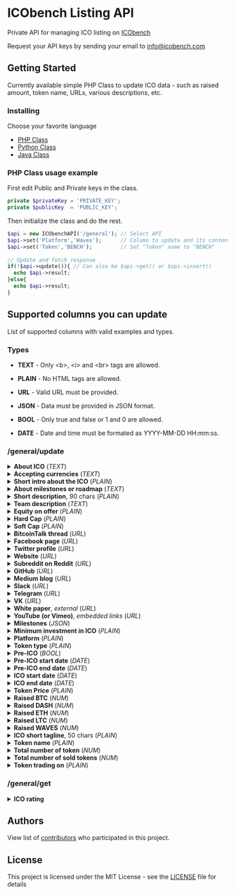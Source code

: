 # ICObench Listing API
Private API for managing ICO listing on [ICObench](https://icobench.com)

Request your API keys by sending your email to info@icobench.com

## Getting Started

Currently available simple PHP Class to update ICO data - such as raised amount, token name, URLs, various descriptions, etc.

### Installing

Choose your favorite language

- [PHP Class](https://github.com/ICObench/listing-api/blob/master/ICObenchAPI.php)
- [Python Class](https://github.com/ICObench/listing-api)
- [Java Class](https://github.com/ICObench/listing-api)

### PHP Class usage example

First edit Public and Private keys in the class.
```php
private $privateKey = 'PRIVATE_KEY';
private $publicKey  = 'PUBLIC_KEY';
```
Then initialize the class and do the rest.
```php
$api = new ICObenchAPI('/general'); // Select API
$api->set('Platform','Waves');      // Column to update and its content - "Platform" in this example is set to "Waves"
$api->set('Token','BENCH');         // Set "Token" name to "BENCH"
	
// Update and fetch response
if(!$api->update()){ // Can also be $api->get() or $api->insert()
  echo $api->result;
}else{
  echo $api->result;
}
```

## Supported columns you can update
List of supported columns with valid examples and types.

### Types

- <b>TEXT</b> - Only &lt;b&gt;, &lt;i&gt; and &lt;br&gt; tags are allowed.

- <b>PLAIN</b> - No HTML tags are allowed.
  
- <b>URL</b> - Valid URL must be provided.
  
- <b>JSON</b> - Data must be provided in JSON format.
  
- <b>BOOL</b> - Only true and false or 1 and 0 are allowed.

- <b>DATE</b> - Date and time must be formated as YYYY-MM-DD HH:mm:ss.
  
### /general/update

<details><summary><b>About ICO</b> (<i>TEXT</i>)</summary>

#### PHP

```php 
$api->set('About','Our project is giving you total control over your ICO ...'); 
```

</details>

<details><summary><b>Accepting currencies</b> (<i>TEXT</i>)</summary>

#### PHP

```php
$api->set('Accepting','BTC, ETH, WAVES, Fiat');
```

</details>

<details><summary><b>Short intro about the ICO</b> (<i>PLAIN</i>)</summary>

#### PHP

```php
$api->set('DescIntro','ICO that will revolutionize how you find jobs and ...');
```

</details>

<details><summary><b>About milestones or roadmap</b> (<i>TEXT</i>)</summary>

#### PHP

```php
$api->set('DescMilestones','We are following our Roadmap by the dot and ...');
```

</details>

<details><summary><b>Short description</b>, 90 chars (<i>PLAIN</i>)</summary>

#### PHP

```php
$api->set('DescShort','ICO is achieving what was never witnessed before and ...');
```

</details>

<details><summary><b>Team description</b> (<i>TEXT</i>)</summary>

#### PHP

```php
$api->set('DescTeam','Our team and advisors are experienced in sales & marketing, Blockchain, IT, and development ...');
```

</details>

<details><summary><b>Equity on offer</b> (<i>PLAIN</i>)</summary>

#### PHP

```php
$api->set('Equity','10%');
```

</details>

<details><summary><b>Hard Cap</b> (<i>PLAIN</i>)</summary>

#### PHP

```php
$api->set('HardCap','20,000 ETH');
```

</details>

<details><summary><b>Soft Cap</b> (<i>PLAIN</i>)</summary>

#### PHP

```php
$api->set('SoftCap','100 ETH');
```

</details>

<details><summary><b>BitcoinTalk thread</b> (<i>URL</i>)</summary>

#### PHP

```php
$api->set('LinkBitcointalk','https://bitcointalk.org/index.php?topic=5.0');
```

</details>

<details><summary><b>Facebook page</b> (<i>URL</i>)</summary>

#### PHP

```php
$api->set('LinkFacebook','https://www.facebook.com/ICObench');
```

</details>

<details><summary><b>Twitter profile</b> (<i>URL</i>)</summary>

#### PHP

```php
$api->set('LinkTwitter','https://www.twitter.com/ICObench');
```

</details>

<details><summary><b>Website</b> (<i>URL</i>)</summary>

#### PHP

```php
$api->set('LinkWww','https://icobench.com');
```

</details>       

<details><summary><b>Subreddit on Reddit</b> (<i>URL</i>)</summary>

#### PHP

```php
$api->set('LinkReddit','https://www.reddit.com/r/Wavesplatform/');
```  

</details>

<details><summary><b>GitHub</b> (<i>URL</i>)</summary>

#### PHP

```php
$api->set('LinkGitHub','https://github.com/ICObench');
```  

</details>

<details><summary><b>Medium blog</b> (<i>URL</i>)</summary>

#### PHP

```php
$api->set('LinkMedium','https://medium.com/@icobench');
```  

</details>	

<details><summary><b>Slack</b> (<i>URL</i>)</summary>

#### PHP

```php
$api->set('LinkSlack','https://wavesplatform.herokuapp.com/');
``` 

</details>

<details><summary><b>Telegram</b> (<i>URL</i>)</summary>

#### PHP

```php
$api->set('LinkTelegram','https://t.me/Cryptofriendschannel');
``` 

</details>			

<details><summary><b>VK</b> (<i>URL</i>)</summary>

#### PHP

```php
$api->set('LinkVk','https://vk.com/wavesplatform');
``` 

</details>		
		
<details><summary><b>White paper</b>, <i>external</i> (<i>URL</i>)</summary>

#### PHP

```php
$api->set('WhitePaper','http://cdn.mozilla.net/pdfjs/helloworld.pdf');
``` 

</details>		
		
<details><summary><b>YouTube (or Vimeo)</b>, <i>embedded links</i> (<i>URL</i>)</summary>

#### PHP

```php
$api->set('YouTubeVideo','https://www.youtube.com/embed/VIDEOIDsDSSJBl63ac');
```  

</details>

<details><summary><b>Milestones</b> (<i>JSON</i>)</summary>

#### PHP

```php
$api->set('Milestones','[["March 2016","Market research"],["March 2017","Our first premier establishment"],["August 2017","Launch of Token website"]]');
```  

</details> 

<details><summary><b>Minimum investment in ICO</b> (<i>PLAIN</i>)</summary>

#### PHP

```php
$api->set('MinimumInvestment','0.1 ETH');
```   

</details>

<details><summary><b>Platform</b> (<i>PLAIN</i>)</summary>

#### PHP

```php
$api->set('Platform','Ethereum');
```  

</details> 

<details><summary><b>Token type</b> (<i>PLAIN</i>)</summary>

#### PHP

```php
$api->set('TokenType','ERC20');
``` 

</details>	

<details><summary><b>Pre-ICO</b> (<i>BOOL</i>)</summary>

#### PHP

```php
$api->set('Pre',1);
```  

</details>

<details><summary><b>Pre-ICO start date</b> (<i>DATE</i>)</summary>

#### PHP

```php
$api->set('PreStart','2017-09-20 08:00:00');
```   

</details>         

<details><summary><b>Pre-ICO end date</b> (<i>DATE</i>)</summary>

#### PHP

```php
$api->set('PreStop','2017-10-21 08:00:00');
```   

</details> 							

<details><summary><b>ICO start date</b> (<i>DATE</i>)</summary>

#### PHP

```php
$api->set('Start','2017-10-25 08:00:00');
```   

</details>         

<details><summary><b>ICO end date</b> (<i>DATE</i>)</summary>

#### PHP

```php
$api->set('Stop','2017-12-05 08:00:00');
``` 

</details>

<details><summary><b>Token Price</b> (<i>PLAIN</i>)</summary>

#### PHP

```php
$api->set('Price','1 ETH = 100 BENCH');
```  

</details>							

<details><summary><b>Raised BTC</b> (<i>NUM</i>)</summary>

#### PHP

```php
$api->set('RaisedBtc','100.32352');
```  

</details>								

<details><summary><b>Raised DASH</b> (<i>NUM</i>)</summary>

#### PHP

```php
$api->set('RaisedDash','100.32352');
```  

</details>

<details><summary><b>Raised ETH</b> (<i>NUM</i>)</summary>

#### PHP

```php
$api->set('RaisedEth','100.32352');
```  

</details>

<details><summary><b>Raised LTC</b> (<i>NUM</i>)</summary>

#### PHP

```php
$api->set('RaisedLtc','100.32352');
```  

</details>

<details><summary><b>Raised WAVES</b> (<i>NUM</i>)</summary>

#### PHP

```php
$api->set('RaisedWaves','100.32352');
```  

</details>						

<details><summary><b>ICO short tagline</b>, 50 chars (<i>PLAIN</i>)</summary>

#### PHP

```php
$api->set('Tagline','Decentralized market for jobs');
```  

</details>

<details><summary><b>Token name</b> (<i>PLAIN</i>)</summary>

#### PHP

```php
$api->set('Token','BENCH');
``` 

</details>					

<details><summary><b>Total number of token</b> (<i>NUM</i>)</summary>

#### PHP

```php
$api->set('TokensAll',10000000);
``` 

</details>							

<details><summary><b>Total number of sold tokens</b> (<i>NUM</i>)</summary>

#### PHP

```php
$api->set('TokensSold',10000000);
``` 

</details>		

<details><summary><b>Token trading on</b> (<i>PLAIN</i>)</summary>

#### PHP

```php
$api->set('TradingOn','Bitfinex;Bittrex;Bitstamp');
```  

</details>   

### /general/get

<details><summary><b>ICO rating</b></summary>

#### PHP

```php
$api->set('Rating');
$api->result; // JSON format
```  

</details> 

## Authors

View list of [contributors](https://github.com/ICObench/listing-api/graphs/contributors) who participated in this project.

## License

This project is licensed under the MIT License - see the [LICENSE](LICENSE) file for details

